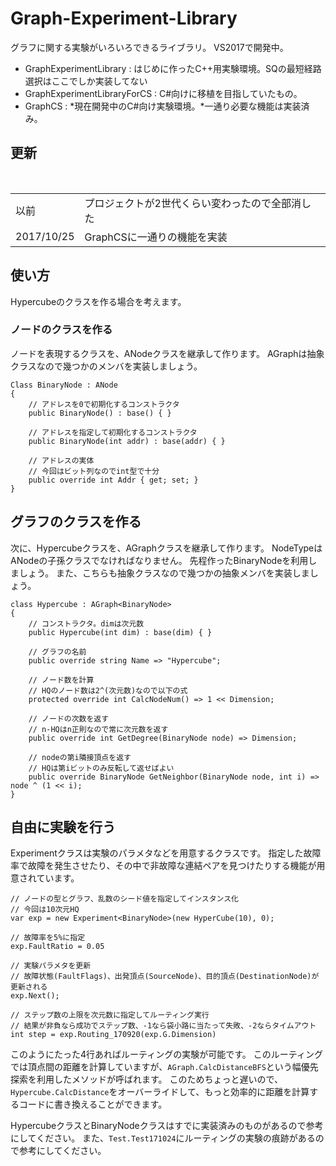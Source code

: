 # Graph-Experiment-Library
グラフに関する実験がいろいろできるライブラリ。
VS2017で開発中。
* GraphExperimentLibrary : はじめに作ったC++用実験環境。SQの最短経路選択はここでしか実装してない
* GraphExperimentLibraryForCS : C#向けに移植を目指していたもの。
* GraphCS : *現在開発中のC#向け実験環境。*一通り必要な機能は実装済み。

## 更新
<table>
 <tr>
  <td>以前</td>
  <td>プロジェクトが2世代くらい変わったので全部消した</td>
 </tr>
 <tr>
  <td>2017/10/25</td>
  <td>GraphCSに一通りの機能を実装</td>
 </tr>
</table>

## 使い方
Hypercubeのクラスを作る場合を考えます。

### ノードのクラスを作る
ノードを表現するクラスを、ANodeクラスを継承して作ります。
AGraphは抽象クラスなので幾つかのメンバを実装しましょう。

    Class BinaryNode : ANode
    {
        // アドレスを0で初期化するコンストラクタ
        public BinaryNode() : base() { }
        
        // アドレスを指定して初期化するコンストラクタ
        public BinaryNode(int addr) : base(addr) { }
        
        // アドレスの実体
        // 今回はビット列なのでint型で十分
        public override int Addr { get; set; }
    }

## グラフのクラスを作る
次に、Hypercubeクラスを、AGraph<NodeType>クラスを継承して作ります。
NodeTypeはANodeの子孫クラスでなければなりません。
先程作ったBinaryNodeを利用しましょう。
また、こちらも抽象クラスなので幾つかの抽象メンバを実装しましょう。

    class Hypercube : AGraph<BinaryNode>
    {
        // コンストラクタ。dimは次元数
        public Hypercube(int dim) : base(dim) { }
        
        // グラフの名前
        public override string Name => "Hypercube";
        
        // ノード数を計算
        // HQのノード数は2^(次元数)なので以下の式
        protected override int CalcNodeNum() => 1 << Dimension;
        
        // ノードの次数を返す
        // n-HQはn正則なので常に次元数を返す
        public override int GetDegree(BinaryNode node) => Dimension;
        
        // nodeの第i隣接頂点を返す
        // HQは第iビットのみ反転して返せばよい
        public override BinaryNode GetNeighbor(BinaryNode node, int i) => node ^ (1 << i);
    }

## 自由に実験を行う
Experimentクラスは実験のパラメタなどを用意するクラスです。
指定した故障率で故障を発生させたり、その中で非故障な連結ペアを見つけたりする機能が用意されています。

    // ノードの型とグラフ、乱数のシード値を指定してインスタンス化
    // 今回は10次元HQ
    var exp = new Experiment<BinaryNode>(new HyperCube(10), 0);
    
    // 故障率を5%に指定
    exp.FaultRatio = 0.05
    
    // 実験パラメタを更新
    // 故障状態(FaultFlags)、出発頂点(SourceNode)、目的頂点(DestinationNode)が更新される
    exp.Next();
    
    // ステップ数の上限を次元数に指定してルーティング実行
    // 結果が非負なら成功でステップ数、-1なら袋小路に当たって失敗、-2ならタイムアウト
    int step = exp.Routing_170920(exp.G.Dimension)

このようにたった4行あればルーティングの実験が可能です。
このルーティングでは頂点間の距離を計算していますが、`AGraph.CalcDistanceBFS`という幅優先探索を利用したメソッドが呼ばれます。
このためちょっと遅いので、`Hypercube.CalcDistance`をオーバーライドして、もっと効率的に距離を計算するコードに書き換えることができます。

HypercubeクラスとBinaryNodeクラスはすでに実装済みのものがあるので参考にしてください。
また、`Test.Test171024`にルーティングの実験の痕跡があるので参考にしてください。
